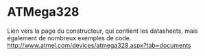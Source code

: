 ATMega328
=========
Lien vers la page du constructeur, qui contient les datasheets, mais également de nombreux exemples de code.
http://www.atmel.com/devices/atmega328.aspx?tab=documents